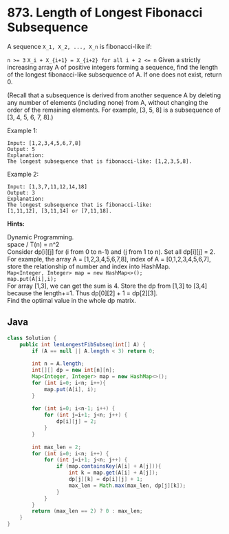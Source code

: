 # 873. Length of Longest Fibonacci Subsequence

A sequence `X_1, X_2, ..., X_n` is fibonacci-like if:

`n >= 3`
`X_i + X_{i+1} = X_{i+2} for all i + 2 <= n`
Given a strictly increasing array A of positive integers forming a sequence, find the length of the longest fibonacci-like subsequence of A.  If one does not exist, return 0.

(Recall that a subsequence is derived from another sequence A by deleting any number of elements (including none) from A, without changing the order of the remaining elements.  For example, [3, 5, 8] is a subsequence of [3, 4, 5, 6, 7, 8].)

Example 1:
```
Input: [1,2,3,4,5,6,7,8]
Output: 5
Explanation:
The longest subsequence that is fibonacci-like: [1,2,3,5,8].
```
Example 2:
```
Input: [1,3,7,11,12,14,18]
Output: 3
Explanation:
The longest subsequence that is fibonacci-like:
[1,11,12], [3,11,14] or [7,11,18].
```

**Hints:**

Dynamic Programming.<br>
space / T(n) = n^2<br>
Consider dp[i][j] for (i from 0 to n-1) and (j from 1 to n). Set all dp[i][j] = 2.<br>
For example, the array A = [1,2,3,4,5,6,7,8], index of A = [0,1,2,3,4,5,6,7], store the relationship of number and index into HashMap.<br>
`Map<Integer, Integer> map = new HashMap<>();`<br>
`map.put(A[i],i);`<br>
For array [1,3], we can get the sum is 4. Store the dp from [1,3] to [3,4] because the length+=1. Thus dp[0][2] + 1 = dp[2][3].<br>
Find the optimal value in the whole dp matrix.

## Java
```java
class Solution {
    public int lenLongestFibSubseq(int[] A) {
        if (A == null || A.length < 3) return 0;
        
        int n = A.length;
        int[][] dp = new int[n][n];
        Map<Integer, Integer> map = new HashMap<>();
        for (int i=0; i<n; i++){
            map.put(A[i], i);
        }
        
        for (int i=0; i<n-1; i++) {
            for (int j=i+1; j<n; j++) {
                dp[i][j] = 2;
            }
        }
        
        int max_len = 2;
        for (int i=0; i<n; i++) {
            for (int j=i+1; j<n; j++) {
                if (map.containsKey(A[i] + A[j])){
                    int k = map.get(A[i] + A[j]);
                    dp[j][k] = dp[i][j] + 1;
                    max_len = Math.max(max_len, dp[j][k]);
                }
            }
        }             
        return (max_len == 2) ? 0 : max_len;
    }
}
```
